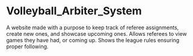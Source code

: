# Volleyball_Arbiter_System
A website made with a purpose to keep track of referee assignments, create new ones, and showcase upcoming ones. Allows referees to view games they have had, or coming up. Shows the league rules ensuring proper following.
